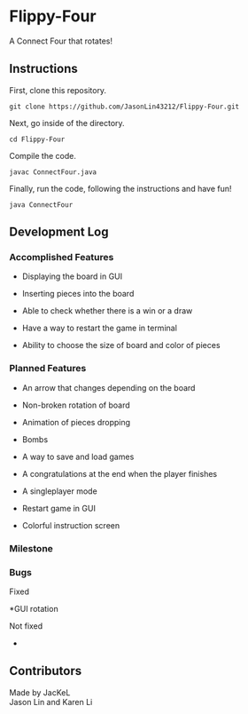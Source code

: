 # Flippy-Four

A Connect Four that rotates!


## Instructions

First, clone this repository.

```
git clone https://github.com/JasonLin43212/Flippy-Four.git
```

Next, go inside of the directory.

```
cd Flippy-Four
```

Compile the code.

```
javac ConnectFour.java
```

Finally, run the code, following the instructions and have fun!

```
java ConnectFour
```

## Development Log

### Accomplished Features

* Displaying the board in GUI

* Inserting pieces into the board

* Able to check whether there is a win or a draw

* Have a way to restart the game in terminal

* Ability to choose the size of board and color of pieces

### Planned Features

* An arrow that changes depending on the board

* Non-broken rotation of board

* Animation of pieces dropping

* Bombs

* A way to save and load games

* A congratulations at the end when the player finishes

* A singleplayer mode

* Restart game in GUI

* Colorful instruction screen

### Milestone

### Bugs

Fixed

*GUI rotation


Not fixed

*


## Contributors
Made by JacKeL  
Jason Lin and Karen Li
